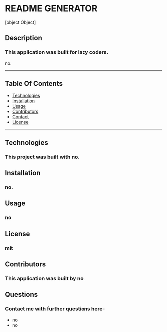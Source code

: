 # README GENERATOR
[object Object]

## Description 

### This application was built for lazy coders.<br />
no.<br />

---

## Table Of Contents
- [Technologies](#technologies)
- [Installation](#installation)
- [Usage](#usage)
- [Contributors](#contributors)
- [Contact](#questions)
- [License](#license)

---

## Technologies 
### This project was built with no.<br />


## Installation 
### no.<br />

## Usage
### no<br />

## License
### mit

## Contributors 
### This application was built by no.<br />


## Questions
### Contact me with further questions here-
- [no](https://github.com/no)
- no
